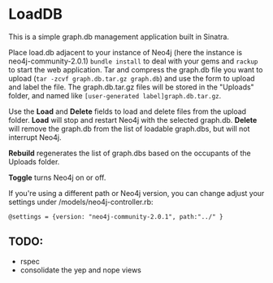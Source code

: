 LoadDB
=====
This is a simple graph.db management application built in Sinatra. 

Place load.db adjacent to your instance of Neo4j (here the instance is neo4j-community-2.0.1) `bundle install` to deal with your gems and `rackup` to start the web application. 
Tar and compress the graph.db file you want to upload (`tar -zcvf graph.db.tar.gz graph.db`) and use the form to upload and label the file.
The graph.db.tar.gz files will be stored in the "Uploads" folder, and named like `[user-generated label]graph.db.tar.gz`. 

Use the **Load** and **Delete** fields to load and delete files from the upload folder. 
**Load** will stop and restart Neo4j with the selected graph.db.
**Delete** will remove the graph.db from the list of loadable graph.dbs, but will not interrupt Neo4j. 

**Rebuild** regenerates the list of graph.dbs based on the occupants of the Uploads folder. 

**Toggle** turns Neo4j on or off. 

If you're using a different path or Neo4j version, you can change adjust your settings under /models/neo4j-controller.rb:

`@settings = {version: "neo4j-community-2.0.1", path:"../" }`

TODO:
-----
 - rspec
 - consolidate the yep and nope views

